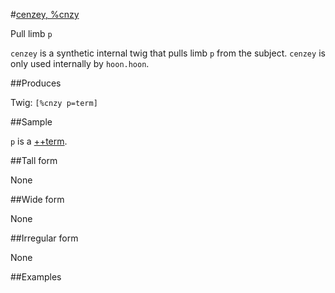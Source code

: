 #[cenzey, %cnzy](#cnzy)

Pull limb `p`

`cenzey` is a synthetic internal twig that pulls limb `p` from the subject. `cenzey` is only used internally by `hoon.hoon`.

##Produces

Twig: `[%cnzy p=term]`

##Sample

`p` is a [++term]().

##Tall form

None

##Wide form

None

##Irregular form

None

##Examples



